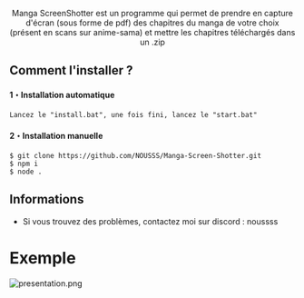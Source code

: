 <p align="center">
  Manga ScreenShotter est un programme qui permet de prendre en capture d'écran (sous forme de pdf) des chapitres du manga de votre choix (présent en scans sur anime-sama) et mettre les chapitres téléchargés dans un .zip
</p>

## Comment l'installer ?

#### 1・Installation automatique

```
Lancez le "install.bat", une fois fini, lancez le "start.bat"
```

#### 2・Installation manuelle

```
$ git clone https://github.com/NOUSSS/Manga-Screen-Shotter.git
$ npm i
$ node .
```

## Informations

- Si vous trouvez des problèmes, contactez moi sur discord : noussss

# Exemple

![presentation.png](https://media.discordapp.net/attachments/804451126921134081/1196906163455918090/PRESENTATION.png)
